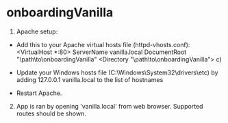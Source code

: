 # onboardingVanilla



1. Apache setup:

- Add this to your Apache virtual hosts file (httpd-vhosts.conf):
<VirtualHost *:80>
  ServerName vanilla.local
  DocumentRoot "\path\to\onboardingVanilla"
  <Directory "\path\to\onboardingVanilla">
  </Directory>
</VirtualHost>c)

- Update your Windows hosts file (C:\Windows\System32\drivers\etc) by adding
    127.0.0.1   vanilla.local
  to the list of hostnames

- Restart Apache.


2. App is ran by opening 'vanilla.local' from web browser. Supported routes should be shown.